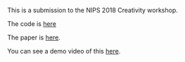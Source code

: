 This is a submission to the NIPS 2018 Creativity workshop.

The code is [here](https://github.com/psc-g/Psc2/tree/master/research/nips2018/src)

The paper is [here](https://github.com/psc-g/Psc2/blob/master/research/nips2018/paper/improv.pdf).

You can see a demo video of this [here](https://youtu.be/G5ID352gkas).

